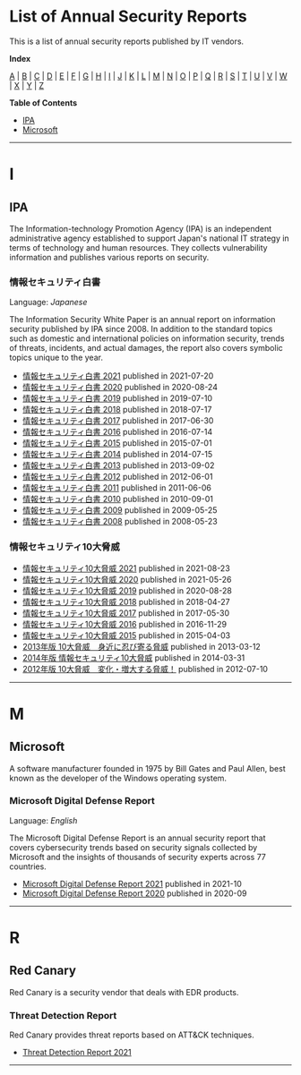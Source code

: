 # List of Annual Security Reports

This is a list of annual security reports published by IT vendors.

**Index**

[A](#A) | [B](#B) | [C](#C) | [D](#D) | [E](#E) | [F](#F) | [G](#G) | [H](#H) | [I](#I) | [J](#J) | [K](#K) | [L](#L) | [M](#M) | [N](#N) | [O](#O) | [P](#P) | [Q](#Q) | [R](#R) | [S](#S) | [T](#T) | [U](#U) | [V](#V) | [W](#W) | [X](#X) | [Y](#Y) | [Z](#Z)

**Table of Contents**

- [IPA](#ipa)
- [Microsoft](#microsoft)

---

# I

## IPA

The Information-technology Promotion Agency (IPA) is an independent administrative agency established to support Japan's national IT strategy in terms of technology and human resources. They collects vulnerability information and publishes various reports on security.

### 情報セキュリティ白書

Language: *Japanese*

The Information Security White Paper is an annual report on information security published by IPA since 2008. In addition to the standard topics such as domestic and international policies on information security, trends of threats, incidents, and actual damages, the report also covers symbolic topics unique to the year.

- [情報セキュリティ白書 2021](https://www.ipa.go.jp/security/publications/hakusyo/2021.html) published in 2021-07-20
- [情報セキュリティ白書 2020](https://www.ipa.go.jp/security/publications/hakusyo/2020.html)  published in 2020-08-24
- [情報セキュリティ白書 2019](https://www.ipa.go.jp/security/publications/hakusyo/2019.html) published in 2019-07-10
- [情報セキュリティ白書 2018](https://www.ipa.go.jp/security/publications/hakusyo/2018.html) published in 2018-07-17 
- [情報セキュリティ白書 2017](https://www.ipa.go.jp/security/publications/hakusyo/2017.html) published in 2017-06-30
- [情報セキュリティ白書 2016](https://www.ipa.go.jp/security/publications/hakusyo/2016.html) published in 2016-07-14
- [情報セキュリティ白書 2015](https://www.ipa.go.jp/security/publications/hakusyo/2015.html) published in 2015-07-01
- [情報セキュリティ白書 2014](https://www.ipa.go.jp/security/publications/hakusyo/2014.html) published in 2014-07-15
- [情報セキュリティ白書 2013](https://www.ipa.go.jp/security/publications/hakusyo/2013.html) published in 2013-09-02
- [情報セキュリティ白書 2012](https://www.ipa.go.jp/security/publications/hakusyo/2012/hakusho2012.html) published in 2012-06-01
- [情報セキュリティ白書 2011](https://www.ipa.go.jp/security/publications/hakusyo/2011/hakusho2011.html) published in 2011-06-06
- [情報セキュリティ白書 2010](https://www.ipa.go.jp/security/publications/hakusyo/2010/hakusho2010.html) published in 2010-09-01
- [情報セキュリティ白書 2009](https://www.ipa.go.jp/security/publications/hakusyo/2009/hakusho2009.html)  published in 2009-05-25
- [情報セキュリティ白書 2008](https://www.ipa.go.jp/security/publications/hakusyo/2008/hakusho2008.html) published in 2008-05-23

### 情報セキュリティ10大脅威

- [情報セキュリティ10大脅威 2021](https://www.ipa.go.jp/security/vuln/10threats2021.html) published in 2021-08-23
- [情報セキュリティ10大脅威 2020](https://www.ipa.go.jp/security/vuln/10threats2020.html) published in 2021-05-26
- [情報セキュリティ10大脅威 2019](https://www.ipa.go.jp/security/vuln/10threats2019.html) published in 2020-08-28
- [情報セキュリティ10大脅威 2018](https://www.ipa.go.jp/security/vuln/10threats2018.html) published in 2018-04-27
- [情報セキュリティ10大脅威 2017](https://www.ipa.go.jp/security/vuln/10threats2017.html) published in 2017-05-30
- [情報セキュリティ10大脅威 2016](https://www.ipa.go.jp/security/vuln/10threats2016.html) published in 2016-11-29
- [情報セキュリティ10大脅威 2015](https://www.ipa.go.jp/security/vuln/10threats2015.html) published in 2015-04-03
- [2013年版 10大脅威　身近に忍び寄る脅威](https://www.ipa.go.jp/security/vuln/10threats2013.html) published in 2013-03-12
- [2014年版 情報セキュリティ10大脅威](https://www.ipa.go.jp/security/vuln/10threats2014.html) published in 2014-03-31
- [2012年版 10大脅威　変化・増大する脅威！](https://www.ipa.go.jp/security/vuln/10threats2012.html) published in 2012-07-10

---

# M

## Microsoft

A software manufacturer founded in 1975 by Bill Gates and Paul Allen, best known as the developer of the Windows operating system.

### Microsoft Digital Defense Report

Language: *English*

The Microsoft Digital Defense Report is an annual security report that covers cybersecurity trends based on security signals collected by Microsoft and the insights of thousands of security experts across 77 countries.

- [Microsoft Digital Defense Report 2021](https://query.prod.cms.rt.microsoft.com/cms/api/am/binary/RWMFIi) published in 2021-10
- [Microsoft Digital Defense Report 2020](https://query.prod.cms.rt.microsoft.com/cms/api/am/binary/RWxPuf) published in 2020-09

---

# R

## Red Canary

Red Canary is a security vendor that deals with EDR products.

### Threat Detection Report

Red Canary provides threat reports based on ATT&CK techniques.

- [Threat Detection Report 2021](https://redcanary.com/threat-detection-report/)

---